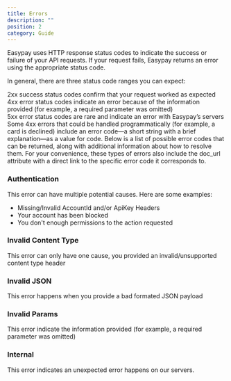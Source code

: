 ```yaml
---
title: Errors
description: ""
position: 2
category: Guide
---
```


Easypay uses HTTP response status codes to indicate the success or failure of your API requests. If your request fails, Easypay returns an error using the appropriate status code.

In general, there are three status code ranges you can expect:

2xx success status codes confirm that your request worked as expected
<br>
4xx error status codes indicate an error because of the information provided (for example, a required parameter was omitted)
<br>
5xx error status codes are rare and indicate an error with Easypay’s servers
<br>
Some 4xx errors that could be handled programmatically (for example, a card is declined) include an error code—a short string with a brief explanation—as a value for code. Below is a list of possible error codes that can be returned, along with additional information about how to resolve them. For your convenience, these types of errors also include the doc_url attribute with a direct link to the specific error code it corresponds to.

### <a name="authentication"></a> Authentication

This error can have multiple potential causes. Here are some examples:

- Missing/Invalid AccountId and/or ApiKey Headers
- Your account has been blocked
- You don't enough permissions to the action requested

### Invalid Content Type

This error can only have one cause, you provided an invalid/unsupported content type header

### Invalid JSON

This error happens when you provide a bad formated JSON payload

### Invalid Params

This error indicate the information provided (for example, a required parameter was omitted)

### Internal

This error indicates an unexpected error happens on our servers.
